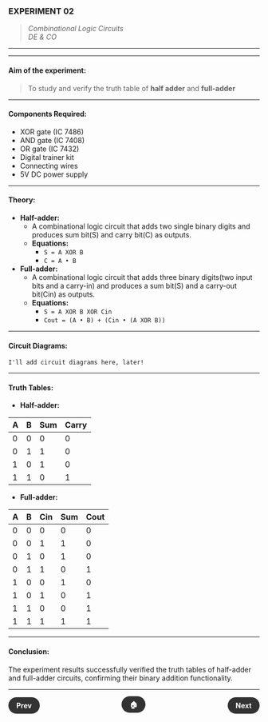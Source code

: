 ### **EXPERIMENT 02**
>  *Combinational Logic Circuits*  
> *DE & CO*

---
---

#### **Aim of the experiment:**
> To study and verify the truth table of **half adder** and **full-adder**

---

#### **Components Required:**
- XOR gate (IC 7486)
- AND gate (IC 7408)
- OR gate (IC 7432)
- Digital trainer kit
- Connecting wires
- 5V DC power supply

---

#### **Theory:**
- **Half-adder:**
  - A combinational logic circuit that adds two single binary digits and produces sum bit(S) and carry bit(C) as outputs.
  - **Equations:**
    - `S = A XOR B`
    - `C = A • B`
- **Full-adder:**
  - A combinational logic circuit that adds three binary digits(two input bits and a carry-in) and produces a sum bit(S) and a carry-out bit(Cin) as outputs.
  - **Equations:**
    - `S = A XOR B XOR Cin`
    - `Cout = (A • B) + (Cin • (A XOR B))`

---

#### **Circuit Diagrams:**
```text
I'll add circuit diagrams here, later!
```

---

#### **Truth Tables:**
- **Half-adder:**

| A | B | Sum | Carry |
| - | - | --- | ----- |
| 0 | 0 | 0   | 0     |
| 0 | 1 | 1   | 0     |
| 1 | 0 | 1   | 0     |
| 1 | 1 | 0   | 1     |

- **Full-adder:**

| A | B | Cin | Sum | Cout |
| - | - | --- | --- | ---- |
| 0 | 0 | 0   | 0   | 0    |
| 0 | 0 | 1   | 1   | 0    |
| 0 | 1 | 0   | 1   | 0    |
| 0 | 1 | 1   | 0   | 1    |
| 1 | 0 | 0   | 1   | 0    |
| 1 | 0 | 1   | 0   | 1    |
| 1 | 1 | 0   | 0   | 1    |
| 1 | 1 | 1   | 1   | 1    |

---

#### **Conclusion:**

The experiment results successfully verified the truth tables of half-adder and full-adder circuits, confirming their binary addition functionality.

---

<div style="display: flex; justify-content: space-between; align-items: center; margin: 20px 0;">
  <div style="text-align: left;">
    <a href="1.md" style="background: #333; color: white; padding: 8px 16px; border-radius: 20px; text-decoration: none; font-weight: bold;">Prev</a>
  </div>
  <div style="text-align: center;">
    <a href="../" style="background: #333; color: white; padding: 8px 16px; border-radius: 20px; text-decoration: none; font-weight: bold;">🏠</a>
  </div>
  <div style="text-align: right;">
    <a href="3.md" style="background: #333; color: white; padding: 8px 16px; border-radius: 20px; text-decoration: none; font-weight: bold;">Next</a>
  </div>
</div>